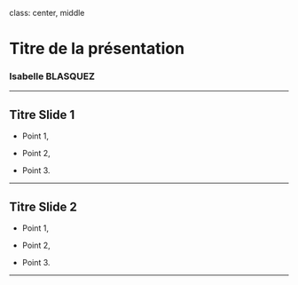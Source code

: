 class: center, middle

# Titre de la présentation
### Isabelle BLASQUEZ
---

## Titre Slide 1
- Point 1,

- Point 2,

- Point 3.

---

## Titre Slide 2
- Point 1,

- Point 2,

- Point 3.

---
